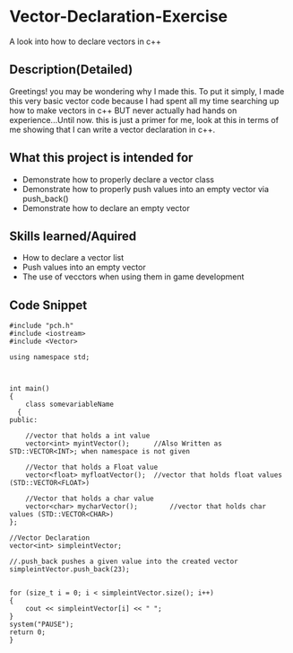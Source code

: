 # Vector-Declaration-Exercise
A look into how to declare vectors in c++

## Description(Detailed)
  Greetings! you may be wondering why I made this. To put it simply, I made this very basic vector code because I had spent all my time searching up how to make vectors in c++ BUT never actually had hands on experience...Until now. this is just a primer for me, look at this in terms of me showing that I can write a vector  declaration in c++.
  
## What this project is intended for
- Demonstrate how to properly declare a vector class
- Demonstrate how to properly push values into an empty vector via push_back()
- Demonstrate how to declare an empty vector
  
## Skills learned/Aquired
- How to declare a vector list
- Push values into an empty vector
- The use of vecctors when using them in game development
  
## Code Snippet
  
    #include "pch.h"
    #include <iostream>
    #include <Vector>

    using namespace std;



    int main()
    {
	    class somevariableName
	  {
	public:

		//vector that holds a int value
		vector<int> myintVector();		//Also Written as STD::VECTOR<INT>; when namespace is not given

		//Vector that holds a Float value
		vector<float> myfloatVector();	//vector that holds float values (STD::VECTOR<FLOAT>)

		//Vector that holds a char value
		vector<char> mycharVector();		//vector that holds char values (STD::VECTOR<CHAR>)
	};

	//Vector Declaration
	vector<int> simpleintVector;
	
	//.push_back pushes a given value into the created vector 
	simpleintVector.push_back(23);


	for (size_t i = 0; i < simpleintVector.size(); i++)
	{
		cout << simpleintVector[i] << " ";
	}
	system("PAUSE");
	return 0;
	}
